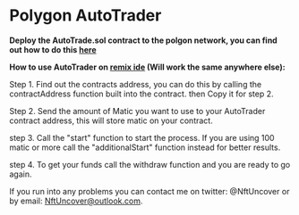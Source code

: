 # Polygon AutoTrader
<strong>Deploy the AutoTrade.sol contract to the polgon network, you can find out how to do this <a href="https://www.quicknode.com/guides/solidity/how-to-deploy-a-smart-contract-on-matic-polygon">here</a></strong> 

<strong>How to use AutoTrader on <a href="https://remix.ethereum.org/">remix ide</a> (Will work the same anywhere else):</strong> <br>

Step 1. Find out the contracts address, you can do this by calling the contractAddress function built into the contract. then Copy it for step 2. <br>

Step 2. Send the amount of Matic you want to use to your AutoTrader contract address, this will store matic on your contract. <br>

step 3. Call the "start" function to start the process. If you are using 100 matic or more call the "additionalStart" function instead for better results. <br>

step 4. To get your funds call the withdraw function and you are ready to go again. <br>


If you run into any problems you can contact me on twitter: @NftUncover or by email: NftUncover@outlook.com.


